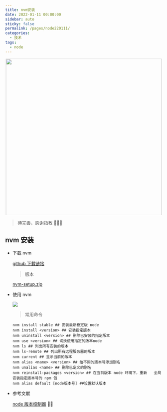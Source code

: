 ```yaml
---
title: nvm安装
date: 2022-01-11 00:00:00
sidebar: auto
sticky: false
permalink: /pages/node220111/
categories:
  - 技术
tags:
  - node
---
```


<p align="center">
  <img width="500" src="https://p15.qhimg.com/dmfd/2560_1440_/t01d8c9c3a99ec1e492.jpg"/>
</p>

> 待完善，感谢指教 🌹🌹🌹
>
> <!-- more -->

## nvm 安装

- 下载 nvm

  [github 下载链接](https://github.com/coreybutler/nvm-windows/releases)

  > 版本

  [nvm-setup.zip](https://github.com/coreybutler/nvm-windows/releases/download/1.1.9/nvm-setup.zip)

- 使用 nvm

  ![](https://i.postimg.cc/QtVY2G42/20220331144238.png)

  > 常用命令

  ```
  nvm install stable ## 安装最新稳定版 node
  nvm install <version> ## 安装指定版本
  nvm uninstall <version> ## 删除已安装的指定版本
  nvm use <version> ## 切换使用指定的版本node
  nvm ls ## 列出所有安装的版本
  nvm ls-remote ## 列出所有远程服务器的版本
  nvm current ## 显示当前的版本
  nvm alias <name> <version> ## 给不同的版本号添加别名
  nvm unalias <name> ## 删除已定义的别名
  nvm reinstall-packages <version> ## 在当前版本 node 环境下，重新   全局安装指定版本号的 npm 包
  nvm alias default [node版本号] ##设置默认版本
  ```

- 参考文献

  [node 版本控制器](https://www.cnblogs.com/Wei-notes/p/16030617.html) 👍🏿
